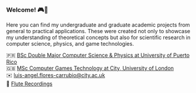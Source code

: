 ### Welcome! 🎮👋

Here you can find my undergraduate and graduate academic projects from general to practical applications. These were created not only to showcase my understanding of theoretical concepts but also for scientific research in computer science, physics, and game technologies.

🇵🇷   [BSc Double Major Computer Science & Physics at University of Puerto Rico](https://www.uprrp.edu/english/)  
🇬🇧   [MSc Computer Games Technology at City, University of London](https://www.city.ac.uk/prospective-students/courses/postgraduate/computer-games-technology)    
✉️  luis-angel.flores-carrubio@city.ac.uk  
🎵  [Flute Recordings](https://soundcloud.com/luiyo0/sets/piccolo-recordings)

